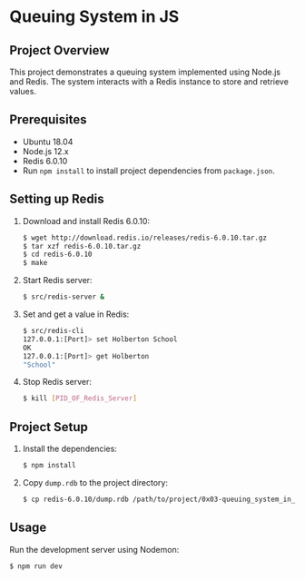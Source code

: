 # Queuing System in JS

## Project Overview
This project demonstrates a queuing system implemented using Node.js and Redis. The system interacts with a Redis instance to store and retrieve values.

## Prerequisites
- Ubuntu 18.04
- Node.js 12.x
- Redis 6.0.10
- Run `npm install` to install project dependencies from `package.json`.

## Setting up Redis
1. Download and install Redis 6.0.10:
    ```bash
    $ wget http://download.redis.io/releases/redis-6.0.10.tar.gz
    $ tar xzf redis-6.0.10.tar.gz
    $ cd redis-6.0.10
    $ make
    ```

2. Start Redis server:
    ```bash
    $ src/redis-server &
    ```

3. Set and get a value in Redis:
    ```bash
    $ src/redis-cli
    127.0.0.1:[Port]> set Holberton School
    OK
    127.0.0.1:[Port]> get Holberton
    "School"
    ```

4. Stop Redis server:
    ```bash
    $ kill [PID_OF_Redis_Server]
    ```

## Project Setup
1. Install the dependencies:
    ```bash
    $ npm install
    ```

2. Copy `dump.rdb` to the project directory:
    ```bash
    $ cp redis-6.0.10/dump.rdb /path/to/project/0x03-queuing_system_in_js/
    ```

## Usage
Run the development server using Nodemon:
```bash
$ npm run dev

